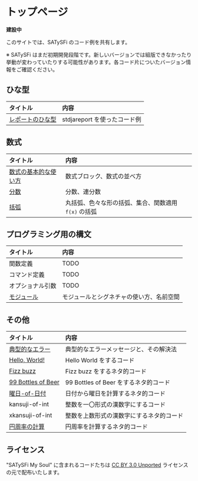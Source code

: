 # トップページ

**建設中**

このサイトでは、SATySFi のコード例を共有します。

※ SATySFi はまだ初期開発段階です。新しいバージョンでは組版できなかったり挙動が変わっていたりする可能性があります。各コード片についたバージョン情報をご確認ください。

## ひな型

| タイトル | 内容 |
|:---------|:-----|
| [レポートのひな型](template-stdjareport.html) | stdjareport を使ったコード例 |

## 数式

| タイトル | 内容 |
|:---------|:-----|
| [数式の基本的な使い方](math-basics.html) | 数式ブロック、数式の並べ方 |
| [分数](math-frac.html) | 分数、連分数 |
| [括弧](math-paren.html) | 丸括弧、色々な形の括弧、集合、関数適用 `f(x)` の括弧 |

## プログラミング用の構文

| タイトル | 内容 |
|:---------|:-----|
| 関数定義 | TODO |
| コマンド定義 | TODO |
| オプショナル引数 | TODO |
| [モジュール](programming-module.html) | モジュールとシグネチャの使い方、名前空間 |

## その他

| タイトル | 内容 |
|:---------|:-----|
| [典型的なエラー](others-errors.html) | 典型的なエラーメッセージと、その解決法 |
| [Hello, World!](others-hello-world.html) | Hello World をするコード |
| [Fizz buzz](others-fizzbuzz.html) | Fizz buzz をするネタ的コード |
| [99 Bottles of Beer](others-99-bottles-of-beer.html) | 99 Bottles of Beer をするネタ的コード |
| [曜日-of-日付](others-day-of-date.html) | 日付から曜日を計算するネタ的コード |
| kansuji-of-int | 整数を一〇形式の漢数字にするコード |
| xkansuji-of-int | 整数を上数形式の漢数字にするネタ的コード |
| [円周率の計算](others-pi.html) | 円周率を計算するネタ的コード |

## ライセンス

"SATySFi My Soul" に含まれるコードたちは [CC BY 3.0 Unported](https://creativecommons.org/licenses/by/3.0/deed.ja) ライセンスの元で配布いたします。
